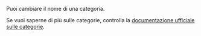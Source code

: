 Puoi cambiare il nome di una categoria.

Se vuoi saperne di più sulle categorie, controlla la [documentazione ufficiale sulle categorie](https://docs.firefly-iii.org/concepts/categories).